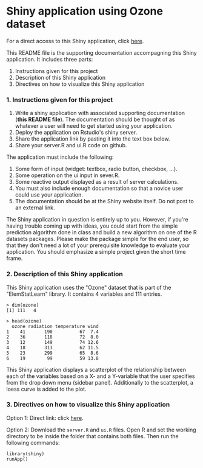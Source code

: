 # Shiny application using Ozone dataset

For a direct access to this Shiny application, click [here](https://coursera-student.shinyapps.io/coursera-shiny/).

This README file is the supporting documentation accompagning this Shiny application. It includes three parts: 

1. Instructions given for this project
2. Description of this Shiny application
3. Directives on how to visualize this Shiny application

### 1. Instructions given for this project

1. Write a shiny application with associated supporting documentation (**this README file**). The documentation should be thought of as whatever a user will need to get started using your application. 
2. Deploy the application on Rstudio's shiny server.
3. Share the application link by pasting it into the text box below. 
4. Share your server.R and ui.R code on github. 

The application must include the following:

1. Some form of input (widget: textbox, radio button, checkbox, ...).
2. Some operation on the ui input in sever.R.
3. Some reactive output displayed as a result of server calculations.
4. You must also include enough documentation so that a novice user could use your application.
5. The documentation should be at the Shiny website itself. Do not post to an external link.


The Shiny application in question is entirely up to you. However, if you're having trouble coming up with ideas, you could start from the simple prediction algorithm done in class and build a new algorithm on one of the R datasets packages. Please make the package simple for the end user, so that they don't need a lot of your prerequisite knowledge to evaluate your application. You should emphasize a simple project given the short time frame.  


### 2. Description of this Shiny application
This Shiny application uses the "Ozone" dataset that is part of the "ElemStatLearn" library. It contains 4 variables and 111 entries.

```
> dim(ozone)
[1] 111   4

> head(ozone)
  ozone radiation temperature wind
1    41       190          67  7.4
2    36       118          72  8.0
3    12       149          74 12.6
4    18       313          62 11.5
5    23       299          65  8.6
6    19        99          59 13.8
```

This Shiny application displays a scatterplot of the relationship between each of the variables based on a X- and a Y-variable that the user specifies from the drop down menu (sidebar panel). Additionally to the scatterplot, a loess curve is added to the plot.


### 3. Directives on how to visualize this Shiny application

Option 1: Direct link: click [here](https://coursera-student.shinyapps.io/coursera-shiny/). 

Option 2: Download the `server.R` and `ui.R` files. Open R and set the working directory to be inside the folder that contains both files. Then run the following commands:

```
library(shiny)
runApp()
```